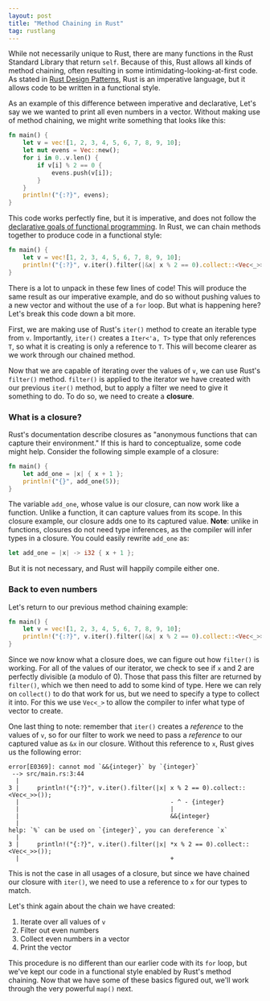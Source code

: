 ```yaml
---
layout: post
title: "Method Chaining in Rust"
tag: rustlang
---
```


While not necessarily unique to Rust, there are many functions in the Rust Standard Library that return ```self```. Because of this, Rust allows all kinds of method chaining, often resulting in some intimidating-looking-at-first code. As stated in [Rust Design Patterns](https://rust-unofficial.github.io/patterns/functional/index.html), Rust is an imperative language, but it allows code to be written in a functional style.

As an example of this difference between imperative and declarative, Let's say we we wanted to print all even numbers in a vector. Without making use of method chaining, we might write something that looks like this:

```rust
fn main() {
    let v = vec![1, 2, 3, 4, 5, 6, 7, 8, 9, 10];
    let mut evens = Vec::new();
    for i in 0..v.len() {
        if v[i] % 2 == 0 {
            evens.push(v[i]);
        }
    }
    println!("{:?}", evens);
}
```

This code works perfectly fine, but it is imperative, and does not follow the [declarative goals of functional programming](https://kerkour.com/rust-functional-programming). In Rust, we can chain methods together to produce code in a functional style:

```rust
fn main() {
    let v = vec![1, 2, 3, 4, 5, 6, 7, 8, 9, 10];
    println!("{:?}", v.iter().filter(|&x| x % 2 == 0).collect::<Vec<_>>());
}
```

There is a lot to unpack in these few lines of code! This will produce the same result as our imperative example, and do so without pushing values to a new vector and without the use of a ```for``` loop. But what is happening here? Let's break this code down a bit more.

First, we are making use of Rust's ```iter()``` method to create an iterable type from ```v```. Importantly, ```iter()``` creates a ```Iter<'a, T>``` type that only references ```T```, so what it is creating is only a reference to ```T```. This will become clearer as we work through our chained method.

Now that we are capable of iterating over the values of ```v```, we can use Rust's ```filter()``` method. ```filter()``` is applied to the iterator we have created with our previous ```iter()``` method, but to apply a filter we need to give it something to do. To do so, we need to create a **closure**.

### What is a closure?

Rust's documentation describe closures as "anonymous functions that can capture their environment." If this is hard to conceptualize, some code might help. Consider the following simple example of a closure:

```rust
fn main() {
    let add_one = |x| { x + 1 };
    println!("{}", add_one(5));
}
```

The variable ```add_one```, whose value is our closure, can now work like a function. Unlike a function, it can capture values from its scope. In this closure example, our closure adds one to its captured value. **Note**: unlike in functions, closures do not need type inferences, as the compiler will infer types in a closure. You could easily rewrite ```add_one``` as:

```rust
let add_one = |x| -> i32 { x + 1 };
```

But it is not necessary, and Rust will happily compile either one.

### Back to even numbers

Let's return to our previous method chaining example:

```rust
fn main() {
    let v = vec![1, 2, 3, 4, 5, 6, 7, 8, 9, 10];
    println!("{:?}", v.iter().filter(|&x| x % 2 == 0).collect::<Vec<_>>());
}
```

Since we now know what a closure does, we can figure out how ```filter()``` is working. For all of the values of our iterator, we check to see if ```x``` and 2 are perfectly divisible (a modulo of 0). Those that pass this filter are returned by ```filter()```, which we then need to add to some kind of type. Here we can rely on ```collect()``` to do that work for us, but we need to specify a type to collect it into. For this we use ```Vec<_>``` to allow the compiler to infer what type of vector to create.

One last thing to note: remember that ```iter()```  creates a *reference* to the values of ```v```, so for our filter to work we need to pass a *reference* to our captured value as ```&x``` in our closure. Without this reference to ```x```, Rust gives us the following error:

```console
error[E0369]: cannot mod `&&{integer}` by `{integer}`
 --> src/main.rs:3:44
  |
3 |     println!("{:?}", v.iter().filter(|x| x % 2 == 0).collect::<Vec<_>>());
  |                                          - ^ - {integer}
  |                                          |
  |                                          &&{integer}
  |
help: `%` can be used on `{integer}`, you can dereference `x`
  |
3 |     println!("{:?}", v.iter().filter(|x| *x % 2 == 0).collect::<Vec<_>>());
  |                                          +
  ```

This is not the case in all usages of a closure, but since we have chained our closure with ```iter()```, we need to use a reference to ```x``` for our types to match.

Let's think again about the chain we have created:

1. Iterate over all values of ```v```
2. Filter out even numbers
3. Collect even numbers in a vector
4. Print the vector

This procedure is no different than our earlier code with its ```for``` loop, but we've kept our code in a functional style enabled by Rust's method chaining. Now that we have some of these basics figured out, we'll work through the very powerful ```map()``` next.
